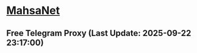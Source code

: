 
# [MahsaNet](https://t.me/mahsa_net)
## Free Telegram Proxy (Last Update: 2025-09-22 23:17:00)

    